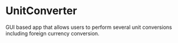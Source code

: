 # UnitConverter
GUI based app that allows users to perform several unit conversions including foreign currency conversion.
